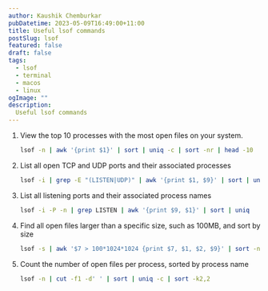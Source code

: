 ```yaml
---
author: Kaushik Chemburkar
pubDatetime: 2023-05-09T16:49:00+11:00
title: Useful lsof commands
postSlug: lsof
featured: false
draft: false
tags:
  - lsof
  - terminal
  - macos
  - linux
ogImage: ""
description:
  Useful lsof commands
---
```


1. View the top 10 processes with the most open files on your system.

    ```bash
    lsof -n | awk '{print $1}' | sort | uniq -c | sort -nr | head -10
    ```

2. List all open TCP and UDP ports and their associated processes

    ```bash
    lsof -i | grep -E "(LISTEN|UDP)" | awk '{print $1, $9}' | sort | uniq
    ```

3. List all listening ports and their associated process names

    ```bash
    lsof -i -P -n | grep LISTEN | awk '{print $9, $1}' | sort | uniq
    ```

4. Find all open files larger than a specific size, such as 100MB, and sort by size

    ```bash
    lsof -s | awk '$7 > 100*1024*1024 {print $7, $1, $2, $9}' | sort -nr
    ```

5. Count the number of open files per process, sorted by process name
  
    ```bash
    lsof -n | cut -f1 -d' ' | sort | uniq -c | sort -k2,2
    ```
